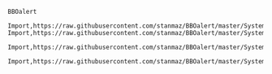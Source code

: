     BBOalert

    Import,https://raw.githubusercontent.com/stanmaz/BBOalert/master/Systems/stanmaz/opening_1C.md
    Import,https://raw.githubusercontent.com/stanmaz/BBOalert/master/Systems/stanmaz/opening_1D.md

    Import,https://raw.githubusercontent.com/stanmaz/BBOalert/master/Systems/stanmaz/other_openings.md

    Import,https://raw.githubusercontent.com/stanmaz/BBOalert/master/Systems/stanmaz/against_overcalls.md
